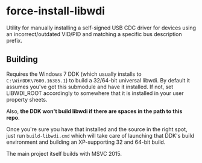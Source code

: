# force-install-libwdi

Utility for manually installing a self-signed USB CDC driver for devices using an incorrect/outdated VID/PID and matching a specific bus description prefix.

## Building
Requires the Windows 7 DDK (which usually installs to `C:\WinDDK\7600.16385.1`) to build a 32/64-bit universal libwdi. By default it assumes you've got this submodule and have it installed. If not, set LIBWDI_ROOT accordingly to somewhere that it is installed in your user property sheets.

Also, **the DDK won't build libwdi if there are spaces in the path to this repo**.

Once you're sure you have that installed and the source in the right spot, just run `build-libwdi.cmd` which will take care of launching that DDK's build environment and building an XP-supporting 32 and 64-bit build.

The main project itself builds with MSVC 2015.